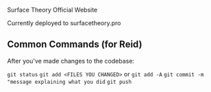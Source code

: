 Surface Theory Official Website

Currently deployed to surfacetheory.pro



## Common Commands (for Reid)

After you've made changes to the codebase:

`git status`
`git add <FILES YOU CHANGED>` or `git add -A`
`git commit -m "message explaining what you did`
`git push`